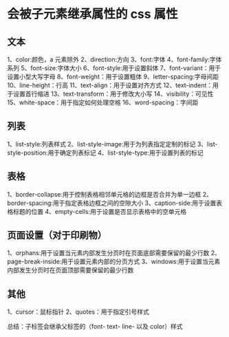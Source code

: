 <!--
 * @Descripttion:
 * @version:
 * @Author: sueRimn
 * @Date: 2020-09-08 11:37:50
 * @LastEditors: sueRimn
 * @LastEditTime: 2020-09-08 15:55:31
-->

# 会被子元素继承属性的 css 属性

## 文本

1、color:颜色，a 元素除外
2、direction:方向
3、font:字体
4、font-family:字体系列
5、font-size:字体大小
6、font-style:用于设置斜体
7、font-variant：用于设置小型大写字母
8、font-weight：用于设置粗体
9、letter-spacing:字母间距
10、line-height：行高
11、text-align：用于设置对齐方式
12、text-indent：用于设置首行缩进
13、text-transform：用于修改大小写
14、visibility：可见性
15、white-space：用于指定如何处理空格
16、word-spacing：字间距

## 列表

1、list-style:列表样式
2、list-style-image:用于为列表指定定制的标记
3、list-style-position:用于确定列表标记
4、list-style-type:用于设置列表的标记

## 表格

1、border-collapse:用于控制表格相邻单元格的边框是否合并为单一边框
2、border-spacing:用于指定表格边框之间的空隙大小
3、caption-side:用于设置表格标题的位置
4、empty-cells:用于设置是否显示表格中的空单元格

## 页面设置（对于印刷物）

1、orphans:用于设置当元素内部发生分页时在页面底部需要保留的最少行数
2、page-break-inside:用于设置元素内部的分页方式
3、windows:用于设置当元素内部发生分页时在页面顶部需要保留的最少行数

## 其他

1、cursor：鼠标指针
2、quotes：用于指定引号样式

总结：子标签会继承父标签的（font- text- line- 以及 color）样式
